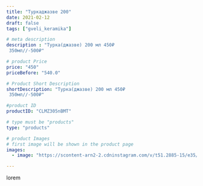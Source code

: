 ```yaml
---
title: "Туркаджазве 200"
date: 2021-02-12
draft: false
tags: ["gveli_keramika"]

# meta description
description : "Турка(джазве) 200 мл 450₽
 350мл//-500₽"

# product Price
price: "450"
priceBefore: "540.0"

# Product Short Description
shortDescription: "Турка(джазве) 200 мл 450₽
 350мл//-500₽"

#product ID
productID: "CLMZ305nBMT"

# type must be "products"
type: "products"

# product Images
# first image will be shown in the product page
images:
  - image: "https://scontent-arn2-2.cdninstagram.com/v/t51.2885-15/e35/148990584_754627638491052_4805074311405316496_n.jpg?se=7&tp=1&_nc_ht=scontent-arn2-2.cdninstagram.com&_nc_cat=100&_nc_ohc=SC7u7JFyz4gAX_KiXz8&ccb=7-4&oh=f13dcfb3041a7bd28f5c8ac83b4c9b52&oe=6081BF5F&_nc_sid=86f79a&ig_cache_key=MjUwNzQ5Mjg4MDA3MzYyNjM4Nw%3D%3D.2-ccb7-4"

---
```

lorem
